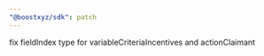 ```yaml
---
"@boostxyz/sdk": patch
---
```


fix fieldIndex type for variableCriteriaIncentives and actionClaimant
